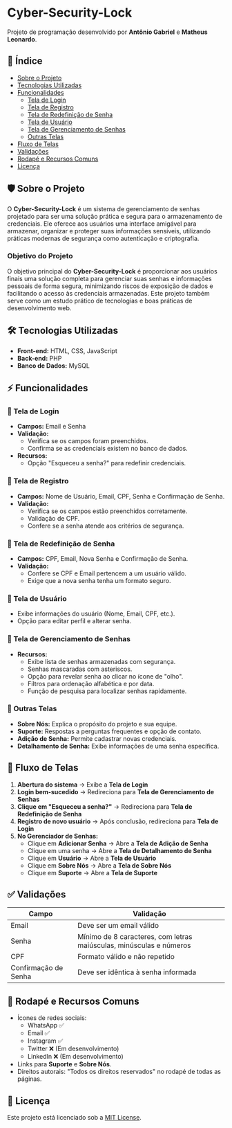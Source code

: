 # Cyber-Security-Lock

Projeto de programação desenvolvido por **Antônio Gabriel** e **Matheus Leonardo**.

## 📌 Índice

- [Sobre o Projeto](#sobre-o-projeto)
- [Tecnologias Utilizadas](#tecnologias-utilizadas)
- [Funcionalidades](#funcionalidades)
  - [Tela de Login](#tela-de-login)
  - [Tela de Registro](#tela-de-registro)
  - [Tela de Redefinição de Senha](#tela-de-redefinição-de-senha)
  - [Tela de Usuário](#tela-de-usuário)
  - [Tela de Gerenciamento de Senhas](#tela-de-gerenciamento-de-senhas)
  - [Outras Telas](#outras-telas)
- [Fluxo de Telas](#fluxo-de-telas)
- [Validações](#validações)
- [Rodapé e Recursos Comuns](#rodapé-e-recursos-comuns)
- [Licença](#licença)

## 🛡 Sobre o Projeto

O **Cyber-Security-Lock** é um sistema de gerenciamento de senhas projetado para ser uma solução prática e segura para o armazenamento de credenciais. Ele oferece aos usuários uma interface amigável para armazenar, organizar e proteger suas informações sensíveis, utilizando práticas modernas de segurança como autenticação e criptografia.

### Objetivo do Projeto

O objetivo principal do **Cyber-Security-Lock** é proporcionar aos usuários finais uma solução completa para gerenciar suas senhas e informações pessoais de forma segura, minimizando riscos de exposição de dados e facilitando o acesso às credenciais armazenadas. Este projeto também serve como um estudo prático de tecnologias e boas práticas de desenvolvimento web.

## 🛠 Tecnologias Utilizadas

- **Front-end:** HTML, CSS, JavaScript
- **Back-end:** PHP
- **Banco de Dados:** MySQL

## ⚡ Funcionalidades

### 🔐 Tela de Login
- **Campos:** Email e Senha
- **Validação:**
  - Verifica se os campos foram preenchidos.
  - Confirma se as credenciais existem no banco de dados.
- **Recursos:**
  - Opção "Esqueceu a senha?" para redefinir credenciais.

### 📝 Tela de Registro
- **Campos:** Nome de Usuário, Email, CPF, Senha e Confirmação de Senha.
- **Validação:**
  - Verifica se os campos estão preenchidos corretamente.
  - Validação de CPF.
  - Confere se a senha atende aos critérios de segurança.

### 🔄 Tela de Redefinição de Senha
- **Campos:** CPF, Email, Nova Senha e Confirmação de Senha.
- **Validação:**
  - Confere se CPF e Email pertencem a um usuário válido.
  - Exige que a nova senha tenha um formato seguro.

### 👤 Tela de Usuário
- Exibe informações do usuário (Nome, Email, CPF, etc.).
- Opção para editar perfil e alterar senha.

### 🔑 Tela de Gerenciamento de Senhas
- **Recursos:**
  - Exibe lista de senhas armazenadas com segurança.
  - Senhas mascaradas com asteriscos.
  - Opção para revelar senha ao clicar no ícone de "olho".
  - Filtros para ordenação alfabética e por data.
  - Função de pesquisa para localizar senhas rapidamente.

### 📌 Outras Telas
- **Sobre Nós:** Explica o propósito do projeto e sua equipe.
- **Suporte:** Respostas a perguntas frequentes e opção de contato.
- **Adição de Senha:** Permite cadastrar novas credenciais.
- **Detalhamento de Senha:** Exibe informações de uma senha específica.

## 🔄 Fluxo de Telas
1. **Abertura do sistema** → Exibe a **Tela de Login**
2. **Login bem-sucedido** → Redireciona para **Tela de Gerenciamento de Senhas**
3. **Clique em "Esqueceu a senha?"** → Redireciona para **Tela de Redefinição de Senha**
4. **Registro de novo usuário** → Após conclusão, redireciona para **Tela de Login**
5. **No Gerenciador de Senhas:**
   - Clique em **Adicionar Senha** → Abre a **Tela de Adição de Senha**
   - Clique em uma senha → Abre a **Tela de Detalhamento de Senha**
   - Clique em **Usuário** → Abre a **Tela de Usuário**
   - Clique em **Sobre Nós** → Abre a **Tela de Sobre Nós**
   - Clique em **Suporte** → Abre a **Tela de Suporte**

## ✅ Validações
| Campo               | Validação                                   |
|---------------------|---------------------------------------------|
| Email               | Deve ser um email válido                   |
| Senha               | Mínimo de 8 caracteres, com letras maiúsculas, minúsculas e números |
| CPF                 | Formato válido e não repetido              |
| Confirmação de Senha | Deve ser idêntica à senha informada        |

## 📌 Rodapé e Recursos Comuns
- Ícones de redes sociais:
  - WhatsApp ✅
  - Email ✅
  - Instagram ✅
  - Twitter ❌ (Em desenvolvimento)
  - LinkedIn ❌ (Em desenvolvimento)
- Links para **Suporte** e **Sobre Nós**.
- Direitos autorais: "Todos os direitos reservados" no rodapé de todas as páginas.

## 📜 Licença
Este projeto está licenciado sob a [MIT License](LICENSE).
